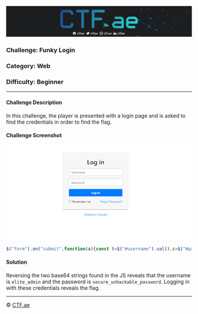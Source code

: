 <img src="https://raw.githubusercontent.com/CTFae/media/main/brand/YT-banner.jpg" />

### Challenge: Funky Login
### Category: Web
### Difficulty: Beginner
<hr>

#### Challenge Description
In this challenge, the player is presented with a login page and is asked to find the credentials in order to find the flag.

#### Challenge Screenshot

![chal](https://raw.githubusercontent.com/CTFae/media/main/writeups/funky_login-1.png)

```js
$("form").on("submit",function(a){const t=$("#username").val(),c=$("#password").val();t===atob("ZWxpdGVfYWRtaW4=")&&c===atob("c2VjdXJlX3VuaGFja2FibGVfcGFzc3dvcmQ=")||(alert("Incorrect credentials!"),a.preventDefault())});
```
#### Solution
Reversing the two base64 strings found in the JS reveals that the username is `elite_admin` and the password is `secure_unhackable_password`. Logging in with these credentials reveals the flag.

<hr>

&copy; <a href="https://ctf.ae" target=_blank>CTF.ae</a>
